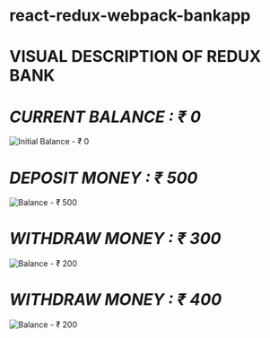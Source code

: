 # react-redux-webpack-bankapp

# VISUAL DESCRIPTION OF REDUX BANK

# _CURRENT BALANCE : ₹ 0_

![Initial Balance - ₹ 0](http://imgur.com/YH0FM0O.png)

# _DEPOSIT MONEY : ₹ 500_

![Balance - ₹ 500](http://imgur.com/iR4qRhg.png)

# _WITHDRAW MONEY : ₹ 300_

![Balance - ₹ 200](http://imgur.com/v9k3Jyc.png)

# _WITHDRAW MONEY : ₹ 400_

![Balance - ₹ 200](http://imgur.com/WO1Qr5m.png)